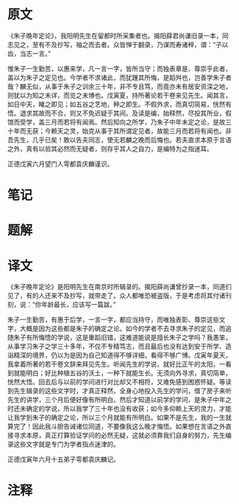 # 原文
《朱子晚年定论》，我阳明先生在留都时所采集者也。揭阳薛君尚谦旧录一本，同志见之，至有不及抄写，袖之而去者。众皆惮于翻录，乃谋而寿诸梓，谓：“子以齿，当志一言。”

惟朱子一生勤苦，以惠来学，凡一言一字，皆所当守；而独表章是、尊崇乎此者，盖以为朱子之定见也。今学者不求诸此，而犹踵其所悔，是蹈舛也，岂善学朱子者哉？麟无似，从事于朱子之训余三十年，非不专且笃，而竟亦未有居安资深之地，则犹以为知之未详，而览之未博也。戊寅夏，持所著论若干卷来见先生。闻其言，如日中天，睹之即见；如五谷之艺地，种之即生。不假外求，而真切简易，恍然有悟。退求其故而不合，则又不免迟疑于其间。及读是编，始释然，尽投其所业，假馆而受学，盖三月而若将有闻焉。然后知向之所学，乃朱子中年未定之论，是故三十年而无获；今赖天之灵，始克从事于其所谓定见者，故能三月而若将有闻也。非吾先生，几乎已矣！敢以告夫同志，使无若麟之晚而后悔也。若夫直求本原于言语之外，真有以验其必然而无疑者，则存乎其人之自力，是编特为之指迷耳。

正德戊寅六月望门人雩都袁庆麟谨识。
# 笔记

# 题解

# 译文
《朱子晚年定论》是阳明先生在南京时所辑录的。揭阳薛尚谦曾抄录一本，同道们见了，有的人还来不及抄写，就带走了。众人都唯恐被盗版，于是考虑将其付诸刊刻，说：“你年龄最长，应该写一篇跋。”

朱子一生勤苦，有惠于后学，一言一字，都应当持守，而唯独表彰、尊崇这些文字，大概是因为这些都是朱子的确定之论。如今的学者不去寻求朱子的定见，而追随朱子有所悔悟的学说，这是重蹈旧错，这难道能说是擅长朱子之学吗？我愚笨，从事学习朱子之学三十多年，不仅不专精笃志，而且最后也没有达到安于所学、造诣精深的境界，仍以为是因为自己知道得不够详细，看得不够广博。戊寅年夏天，我拿着所著的若干卷文辞来拜见先生。听闻先生的学说，就好比正午的太阳，一看到就能明白；好比种植五谷的沃土，一种下就能生长。无须向外寻求，真切简单，恍然大悟。回去后与以前的学问进行对比却又不相符，又难免感到困惑怀疑。等读到先生辑录的这些文字时，才真正释然，全身心地投入先生的学问，借了房子来听先生的讲学，三个月后便好像有所明白。然后才知道以前学的学问，是朱子中年之时还未确定的学说，所以我学了三十年也没有收获；如今多仰赖上天的灵力，才能让我学到朱子的确定之论，所以三个月就能有所明白。如果不是先生，我的一生就算完了！因此我斗胆告诫诸位同道，不要像我这么晚才悔悟。如果想在言语之外直接寻求本原，真正打算验证学问的必然无疑，这就必须靠我们自身的努力，先生编录这些文字就是专门为学者指点迷津的。

正德戊寅年六月十五弟子雩都袁庆麟记。
# 注释
